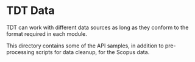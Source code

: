 # TDT Data

TDT can work with different data sources as long as they conform to the format required in each module.

This directory contains some of the API samples, in addition to pre-processing scripts for data cleanup, for the Scopus data.

